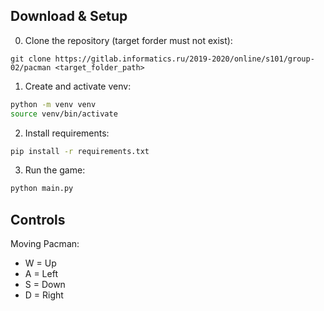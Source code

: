 ## Download & Setup

0. Clone the repository (target forder must not exist):

```git
git clone https://gitlab.informatics.ru/2019-2020/online/s101/group-02/pacman <target_folder_path>
```

1. Create and activate venv:
```bash
python -m venv venv
source venv/bin/activate
```

2. Install requirements:
```bash
pip install -r requirements.txt
```

3. Run the game:

```bash
python main.py
```


## Controls

Moving Pacman:

* W = Up
* A = Left
* S = Down
* D = Right